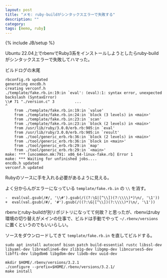 ```yaml
---
layout: post
title: "メモ: ruby-buildがシンタックスエラーで失敗する"
description: ""
category: 
tags: [memo, ruby]
---
```

{% include JB/setup %}

Ubuntu 22.04上でrbenvでRuby3系をインストールしようとしたらruby-buildがシンタックスエラーで失敗してハマった。

ビルドログの末尾

```
rbconfig.rb updated
generating encdb.h
creating verconf.h
./template/fake.rb.in:19:in `eval': (eval):1: syntax error, unexpected backslash (SyntaxError)
\\# 71 "./version.c" 3         ...
^
	from ./template/fake.rb.in:19:in `value'
	from ./template/fake.rb.in:24:in `block (3 levels) in <main>'
	from ./template/fake.rb.in:23:in `scan'
	from ./template/fake.rb.in:23:in `block (2 levels) in <main>'
	from /usr/lib/ruby/3.0.0/erb.rb:905:in `eval'
	from /usr/lib/ruby/3.0.0/erb.rb:905:in `result'
	from ./tool/generic_erb.rb:36:in `block (2 levels) in <main>'
	from ./tool/generic_erb.rb:36:in `block in <main>'
	from ./tool/generic_erb.rb:29:in `map'
	from ./tool/generic_erb.rb:29:in `<main>'
make: *** [uncommon.mk:791: x86_64-linux-fake.rb] Error 1
make: *** Waiting for unfinished jobs....
encdb.h updated
verconf.h updated
```

Rubyのソースに手を入れる必要があるように見える。

よく分からんがエラーになっている `template/fake.rb.in` の `\\` を消す。

```
-  eval(val.gsub(/#/, '\\#').gsub(/((?:\G|[^\\])(?:\\\\)*)\n/, '\1'))
+  eval(val.gsub(/#/, '#').gsub(/((?:\G|[^\\])(?:\\\\)*)\n/, '\1'))
```

rbenvとruby-buildが別リポジトリになってて何故？と思ったが、rbenvはruby環境の切り替えがメインの仕事で、ビルドは手動でやって `~/.rbenv/versions` に置くというのでもいいらしい。

ソースをダウンロードしてきて `template/fake.rb.in` を直してビルドする。
```
sudo apt install autoconf bison patch build-essential rustc libssl-dev libyaml-dev libreadline6-dev zlib1g-dev libgmp-dev libncurses5-dev libffi-dev libgdbm6 libgdbm-dev libdb-dev uuid-dev

mkdir $HOME/.rbenv/versions/3.2.1
./configure --prefix=$HOME/.rbenv/versions/3.2.1/
make install
```
